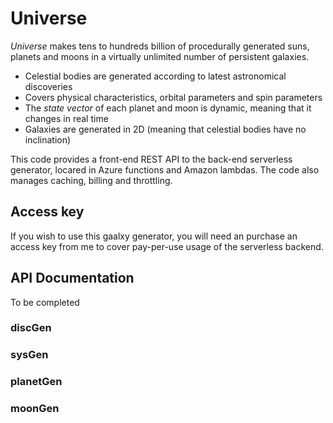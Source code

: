 # Universe
*Universe* makes tens to hundreds billion of procedurally generated suns, planets and moons in a virtually unlimited number of persistent galaxies.

- Celestial bodies are generated according to latest astronomical discoveries
- Covers physical characteristics, orbital parameters and spin parameters
- The *state vector* of each planet and moon is dynamic, meaning that it changes in real time
- Galaxies are generated in 2D (meaning that celestial bodies have no inclination)

This code provides a front-end REST API to the back-end serverless generator, locared in Azure functions and Amazon lambdas.
The code also manages caching, billing and throttling.

## Access key
If you wish to use this gaalxy generator, you will need an purchase an access key from me to cover pay-per-use usage of the serverless backend.

## API Documentation
To be completed

### discGen

### sysGen

### planetGen

### moonGen
